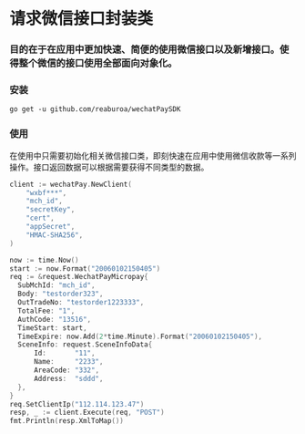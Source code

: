 # 请求微信接口封装类
### 目的在于在应用中更加快速、简便的使用微信接口以及新增接口。使得整个微信的接口使用全部面向对象化。

### 安装
```
go get -u github.com/reaburoa/wechatPaySDK
```

### 使用
在使用中只需要初始化相关微信接口类，即刻快速在应用中使用微信收款等一系列操作。接口返回数据可以根据需要获得不同类型的数据。

```go
client := wechatPay.NewClient(
    "wxbf***",
    "mch_id",
    "secretKey",
    "cert",
    "appSecret",
    "HMAC-SHA256",
)

now := time.Now()
start := now.Format("20060102150405")
req := &request.WechatPayMicropay{
  SubMchId: "mch_id",
  Body: "testorder323",
  OutTradeNo: "testorder1223333",
  TotalFee: "1",
  AuthCode: "13516",
  TimeStart: start,
  TimeExpire: now.Add(2*time.Minute).Format("20060102150405"),
  SceneInfo: request.SceneInfoData{
      Id:       "11",
      Name:     "2233",
      AreaCode: "332",
      Address:  "sddd",
  },
}
req.SetClientIp("112.114.123.47")
resp, _ := client.Execute(req, "POST")
fmt.Println(resp.XmlToMap())
```
